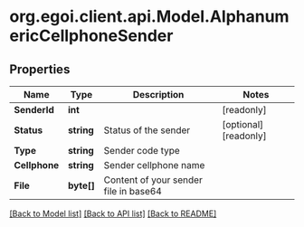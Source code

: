 
# org.egoi.client.api.Model.AlphanumericCellphoneSender

## Properties

Name | Type | Description | Notes
------------ | ------------- | ------------- | -------------
**SenderId** | **int** |  | [readonly] 
**Status** | **string** | Status of the sender | [optional] [readonly] 
**Type** | **string** | Sender code type | 
**Cellphone** | **string** | Sender cellphone name | 
**File** | **byte[]** | Content of your sender file in base64 | 

[[Back to Model list]](../README.md#documentation-for-models)
[[Back to API list]](../README.md#documentation-for-api-endpoints)
[[Back to README]](../README.md)

